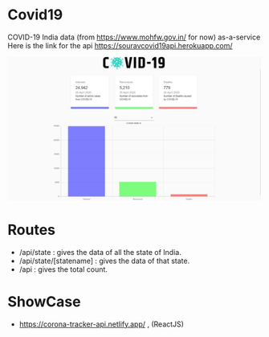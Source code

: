 # Covid19
COVID-19 India data (from https://www.mohfw.gov.in/ for now) as-a-service
Here is the link for the api https://souravcovid19api.herokuapp.com/

![](CoronaTracker.png)
# Routes
* /api/state : gives the data of all the state of India.
* /api/state/[statename] : gives the data of that state.
* /api : gives the total count.

# ShowCase

* https://corona-tracker-api.netlify.app/ , (ReactJS)
